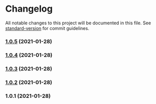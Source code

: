 # Changelog

All notable changes to this project will be documented in this file. See [standard-version](https://github.com/conventional-changelog/standard-version) for commit guidelines.

### [1.0.5](https://github.com/quintype/create-malibu-app/compare/v1.0.4...v1.0.5) (2021-01-28)

### [1.0.4](https://github.com/quintype/create-malibu-app/compare/v1.0.3...v1.0.4) (2021-01-28)

### [1.0.3](https://github.com/quintype/create-malibu-app/compare/v1.0.2...v1.0.3) (2021-01-28)

### [1.0.2](https://github.com/quintype/create-malibu-app/compare/v1.0.1...v1.0.2) (2021-01-28)

### 1.0.1 (2021-01-28)
